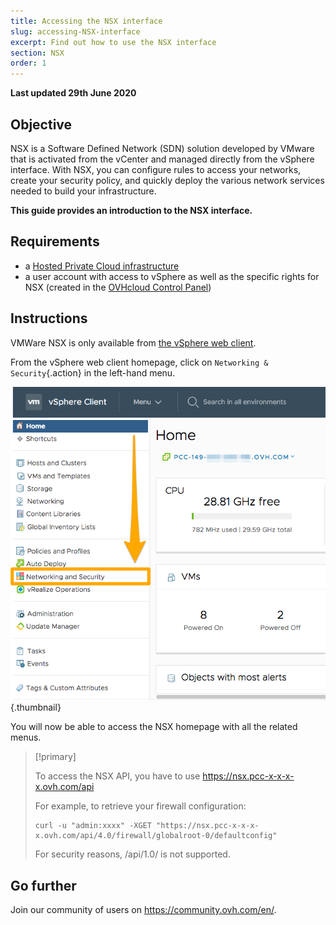 ```yaml
---
title: Accessing the NSX interface
slug: accessing-NSX-interface
excerpt: Find out how to use the NSX interface
section: NSX
order: 1
---
```


**Last updated 29th June 2020**

## Objective

NSX is a Software Defined Network (SDN) solution developed by VMware that is activated from the vCenter and managed directly from the vSphere interface. With NSX, you can configure rules to access your networks, create your security policy, and quickly deploy the various network services needed to build your infrastructure.

**This guide provides an introduction to the NSX interface.**

## Requirements

- a [Hosted Private Cloud infrastructure](https://www.ovhcloud.com/en-gb/enterprise/products/hosted-private-cloud/)
- a user account with access to vSphere as well as the specific rights for NSX (created in the [OVHcloud Control Panel](https://www.ovh.com/auth/?action=gotomanager))

## Instructions

VMWare NSX is only available from [the vSphere web client](../login-vsphere-interface/).

From the vSphere web client homepage, click on `Networking & Security`{.action} in the left-hand menu.

![Networking and Security](images/nsx01.png){.thumbnail}

You will now be able to access the NSX homepage with all the related menus.

> [!primary]
>
> To access the NSX API, you have to use https://nsx.pcc-x-x-x-x.ovh.com/api
>
> For example, to retrieve your firewall configuration:
>
> ```
> curl -u "admin:xxxx" -XGET "https://nsx.pcc-x-x-x-x.ovh.com/api/4.0/firewall/globalroot-0/defaultconfig"
> ```
>
> For security reasons, /api/1.0/ is not supported.
>

## Go further

Join our community of users on <https://community.ovh.com/en/>.

